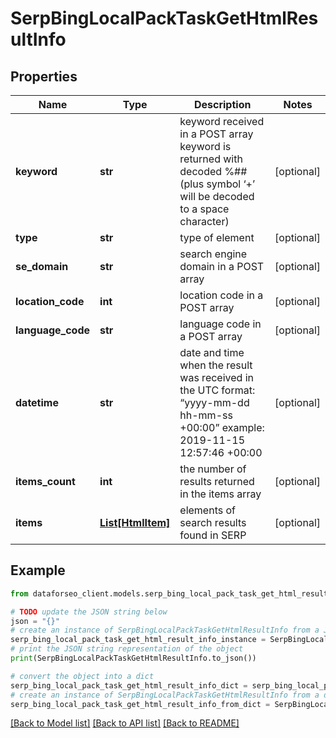 # SerpBingLocalPackTaskGetHtmlResultInfo


## Properties

Name | Type | Description | Notes
------------ | ------------- | ------------- | -------------
**keyword** | **str** | keyword received in a POST array keyword is returned with decoded %## (plus symbol ‘+’ will be decoded to a space character) | [optional] 
**type** | **str** | type of element | [optional] 
**se_domain** | **str** | search engine domain in a POST array | [optional] 
**location_code** | **int** | location code in a POST array | [optional] 
**language_code** | **str** | language code in a POST array | [optional] 
**datetime** | **str** | date and time when the result was received in the UTC format: “yyyy-mm-dd hh-mm-ss +00:00” example: 2019-11-15 12:57:46 +00:00 | [optional] 
**items_count** | **int** | the number of results returned in the items array | [optional] 
**items** | [**List[HtmlItem]**](HtmlItem.md) | elements of search results found in SERP | [optional] 

## Example

```python
from dataforseo_client.models.serp_bing_local_pack_task_get_html_result_info import SerpBingLocalPackTaskGetHtmlResultInfo

# TODO update the JSON string below
json = "{}"
# create an instance of SerpBingLocalPackTaskGetHtmlResultInfo from a JSON string
serp_bing_local_pack_task_get_html_result_info_instance = SerpBingLocalPackTaskGetHtmlResultInfo.from_json(json)
# print the JSON string representation of the object
print(SerpBingLocalPackTaskGetHtmlResultInfo.to_json())

# convert the object into a dict
serp_bing_local_pack_task_get_html_result_info_dict = serp_bing_local_pack_task_get_html_result_info_instance.to_dict()
# create an instance of SerpBingLocalPackTaskGetHtmlResultInfo from a dict
serp_bing_local_pack_task_get_html_result_info_from_dict = SerpBingLocalPackTaskGetHtmlResultInfo.from_dict(serp_bing_local_pack_task_get_html_result_info_dict)
```
[[Back to Model list]](../README.md#documentation-for-models) [[Back to API list]](../README.md#documentation-for-api-endpoints) [[Back to README]](../README.md)


